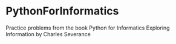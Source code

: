 # PythonForInformatics
Practice problems from the book Python for Informatics Exploring Information by Charles Severance
